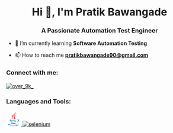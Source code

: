 <h1 align="center">Hi 👋, I'm Pratik Bawangade</h1>
<h3 align="center">A Passionate Automation Test Engineer</h3>

- 🌱 I’m currently learning **Software Automation Testing**

- 📫 How to reach me **pratikbawangade90@gmail.com**

<h3 align="left">Connect with me:</h3>
<p align="left">
<a href="https://instagram.com/over_9k_" target="blank"><img align="center" src="https://raw.githubusercontent.com/rahuldkjain/github-profile-readme-generator/master/src/images/icons/Social/instagram.svg" alt="over_9k_" height="30" width="40" /></a>
</p>

<h3 align="left">Languages and Tools:</h3>
<p align="left"> <a href="https://www.java.com" target="_blank" rel="noreferrer"> <img src="https://raw.githubusercontent.com/devicons/devicon/master/icons/java/java-original.svg" alt="java" width="40" height="40"/> </a> <a href="https://www.selenium.dev" target="_blank" rel="noreferrer"> <img src="https://raw.githubusercontent.com/detain/svg-logos/780f25886640cef088af994181646db2f6b1a3f8/svg/selenium-logo.svg" alt="selenium" width="40" height="40"/> </a> </p>
